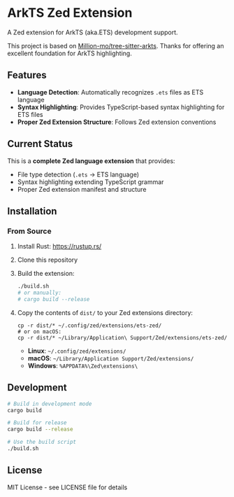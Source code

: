 # ArkTS Zed Extension

A Zed extension for ArkTS (aka.ETS) development support.

This project is based on [Million-mo/tree-sitter-arkts](https://github.com/Million-mo/tree-sitter-arkts). Thanks for offering an excellent foundation for ArkTS highlighting.

## Features

- **Language Detection**: Automatically recognizes `.ets` files as ETS language
- **Syntax Highlighting**: Provides TypeScript-based syntax highlighting for ETS files
- **Proper Zed Extension Structure**: Follows Zed extension conventions

## Current Status

This is a **complete Zed language extension** that provides:

- File type detection (`.ets` → ETS language)
- Syntax highlighting extending TypeScript grammar
- Proper Zed extension manifest and structure

## Installation

### From Source

1. Install Rust: https://rustup.rs/
2. Clone this repository
3. Build the extension:
   ```bash
   ./build.sh
   # or manually:
   # cargo build --release
   ```
4. Copy the contents of `dist/` to your Zed extensions directory:

   ```
   cp -r dist/* ~/.config/zed/extensions/ets-zed/
   # or on macOS:
   cp -r dist/* ~/Library/Application\ Support/Zed/extensions/ets-zed/
   ```

   - **Linux**: `~/.config/zed/extensions/`
   - **macOS**: `~/Library/Application Support/Zed/extensions/`
   - **Windows**: `%APPDATA%\Zed\extensions\`

## Development

```bash
# Build in development mode
cargo build

# Build for release
cargo build --release

# Use the build script
./build.sh
```

## License

MIT License - see LICENSE file for details
